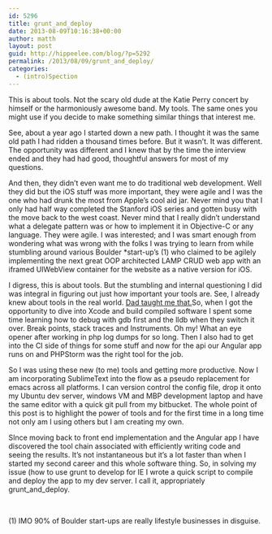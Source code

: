 ```yaml
---
id: 5296
title: grunt_and_deploy
date: 2013-08-09T10:16:38+00:00
author: matth
layout: post
guid: http://hippeelee.com/blog/?p=5292
permalink: /2013/08/09/grunt_and_deploy/
categories:
  - (intro)Spection
---
```

This is about tools. Not the scary old dude at the Katie Perry concert by himself or the harmoniously awesome band. My tools. The same ones you might use if you decide to make something similar things that interest me.

See, about a year ago I started down a new path. I thought it was the same old path I had ridden a thousand times before. But it wasn&#8217;t. It was different. The opportunity was different and I knew that by the time the interview ended and they had had good, thoughtful answers for most of my questions. <!--more-->

And then, they didn&#8217;t even want me to do traditional web development. Well they did but the iOS stuff was more important, they were agile and I was the one who had drunk the most from Apple&#8217;s cool aid jar. Never mind you that I only had half way completed the Stanford iOS series and gotten busy with the move back to the west coast. Never mind that I really didn&#8217;t understand what a delegate pattern was or how to implement it in Objective-C or any language. They were agile. I was interested; and I was smart enough from wondering what was wrong with the folks I was trying to learn from while stumbling around various Boulder *start-up&#8217;s (1) who claimed to be agilely implementing the next great OOP architected LAMP CRUD web app with an iframed UIWebView container for the website as a native version for iOS.

I digress, this is about tools. But the stumbling and internal questioning I did was integral in figuring out just how important your tools are. See, I already knew about tools in the real world. [Dad taught me that.](http://hippeelee.com/blog/2012/02/an-easy-toolchain/ "An Easy Toolchain")So, when I got the opportunity to dive into Xcode and build compiled software I spent some time learning how to debug with gdb first and the lldb when they switch it over. Break points, stack traces and Instruments. Oh my! What an eye opener after working in php log dumps for so long. Then I also had to get into the CI side of things for some stuff and now for the api our Angular app runs on and PHPStorm was the right tool for the job.

So I was using these new (to me) tools and getting more productive. Now I am incorporating SublimeText into the flow as a pseudo replacement for emacs across all platforms. I can version control the config file, drop it onto my Ubuntu dev server, windows VM and MBP development laptop and have the same editor with a quick git pull from my bitbucket. The whole point of this post is to highlight the power of tools and for the first time in a long time not only am I using others but I am creating my own.

SInce moving back to front end implementation and the Angular app I have discovered the tool chain associated with efficiently writing code and seeing the results. It&#8217;s not instantaneous but it&#8217;s a lot faster than when I started my second career and this whole software thing. So, in solving my issue (how to use grunt to develop for IE I wrote a quick script to compile and deploy the app to my dev server. I call it, appropriately grunt\_and\_deploy.

&nbsp;

(1) IMO 90% of Boulder start-ups are really lifestyle businesses in disguise.